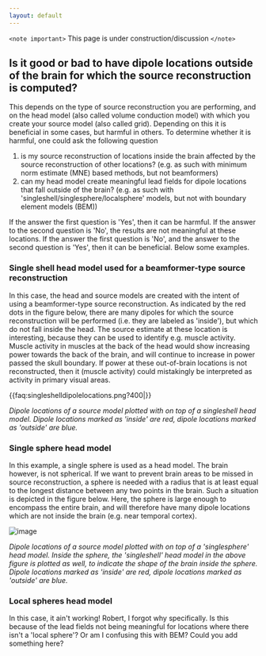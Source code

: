 ```yaml
---
layout: default
---
```


`<note important>`
This page is under construction/discussion
`</note>`

##  Is it good or bad to have dipole locations outside of the brain for which the source reconstruction is computed? 

This depends on the type of source reconstruction you are performing, and on the head model (also called volume conduction model) with which you create your source model (also called grid). Depending on this it is beneficial in some cases, but harmful in others. To determine whether it is harmful, one could ask the following question
 1.  is my source reconstruction of locations inside the brain affected by the source reconstruction of other locations? (e.g. as such with minimum norm estimate (MNE) based methods, but not beamformers)
 2.  can my head model create meaningful lead fields for dipole locations that fall outside  of the brain? (e.g. as such with 'singleshell/singlesphere/localsphere' models, but not with boundary element models (BEM))

If the answer the first question is 'Yes', then it can be harmful. If the answer to the second question is 'No', the results are not meaningful at these locations. If the answer the first question is 'No', and the answer to the second question is 'Yes', then it can be beneficial. Below some examples. 
 



###  Single shell head model used for a beamformer-type source reconstruction

In this case, the head and source models are created with the intent of using a beamformer-type source reconstruction. As indicated by the red dots in the figure below, there are many dipoles for which the source reconstruction will be performed (i.e. they are labeled as 'inside'), but which do not fall inside the head. The source estimate at these location is interesting, because they can be used to identify e.g. muscle activity. Muscle activity in muscles at the back of the head would show increasing power towards the back of the brain, and will continue to increase in power passed the skull boundary. If power at these out-of-brain locations is not reconstructed, then it (muscle activity) could mistakingly be interpreted as activity in primary visual areas.

{{faq:singleshelldipolelocations.png?400|}}

*Dipole locations of a source model plotted with on top of a singleshell head model. Dipole locations marked as 'inside' are red, dipole locations marked as 'outside' are blue.*




### Single sphere head model

In this example, a single sphere is used as a head model. The brain however, is not spherical. If we want to prevent brain areas to be missed in source reconstruction, a sphere is needed with a radius that is at least equal to the longest distance between any two points in the brain. Such a situation is depicted in the figure below. Here, the sphere is large enough to encompass the entire brain, and will therefore have many dipole locations which are not inside the brain (e.g. near temporal cortex).


![image](/media/faq/singlespheredipolelocations.png)

*Dipole locations of a source model plotted with on top of a 'singlesphere' head model. Inside the sphere, the 'singleshell' head model in the above figure is plotted as well, to indicate the shape of the brain inside the sphere. Dipole locations marked as 'inside' are red, dipole locations marked as 'outside' are blue.*
 

### Local spheres head model

In this case, it ain't working! Robert, I forgot why specifically. Is this because of the lead fields not being meaningful for locations where there isn't a 'local sphere'? Or am I confusing this with BEM? Could you add something here? 



